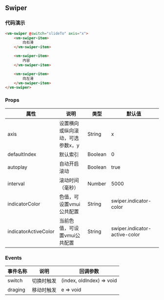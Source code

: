 ## Swiper

### 代码演示

```html
<vm-swiper @switch="slideTo" axis="x">
    <vm-swiper-item>
        向右滑
    </vm-swiper-item>

    <vm-swiper-item>
        内容
    </vm-swiper-item>

    <vm-swiper-item>
        向左滑
    </vm-swiper-item>
</vm-swiper>
```  

### Props
属性 | 说明 | 类型 | 默认值
-----|-----|-------|------
axis | 设置横向或纵向滚动，可选参数x，y| String | x
defaultIndex | 默认索引 | Boolean | 0
autoplay | 自动开启滚动 | Boolean | true
interval | 滚动时间（毫秒） | Number | 5000
indicatorColor | 色值，可设置vmui公共配置 | String | swiper.indicator-color
indicatorActiveColor | 当前色值，可设置vmui公共配置 | String | swiper.indicator-active-color


### Events
事件名称|说明|回调参数
---|----|----
switch| 切换时触发 | (index, oldIndex) => void
draging| 移动时触发 | e => void